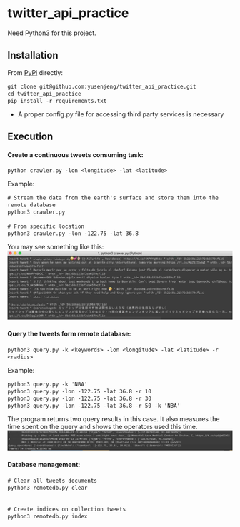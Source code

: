 # twitter_api_practice
Need Python3 for this project.

## Installation
From [PyPi](https://pypi.python.org/pypi/kubernetes/) directly:
```
git clone git@github.com:yusenjeng/twitter_api_practice.git
cd twitter_api_practice
pip install -r requirements.txt
```

* A proper config.py file for accessing third party services is necessary

## Execution

#### Create a continuous tweets consuming task:
```
python crawler.py -lon <longitude> -lat <latitude>
```

Example:
```
# Stream the data from the earth's surface and store them into the remote database
python3 crawler.py

# From specific location
python3 crawler.py -lon -122.75 -lat 36.8
```
You may see something like this:
![Insertion](reference/1.insertion.jpg "Insertion")

#### Query the tweets form remote database:
```
python3 query.py -k <keywords> -lon <longitude> -lat <latitude> -r <radius>
```

Example:
```
python3 query.py -k 'NBA'
python3 query.py -lon -122.75 -lat 36.8 -r 10
python3 query.py -lon -122.75 -lat 36.8 -r 30
python3 query.py -lon -122.75 -lat 36.8 -r 50 -k 'NBA'
```
The program returns two query results in this case. It also measures the time spent on the query and shows the operators used this time.
![Query](reference/2.query.jpg "Query")


#### Database management:
```
# Clear all tweets documents
python3 remotedb.py clear


# Create indices on collection tweets
python3 remotedb.py index
```



